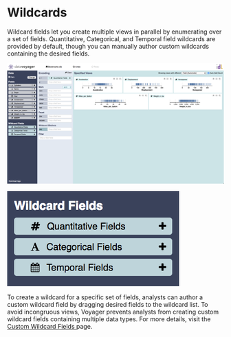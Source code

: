 # Wildcards

Wildcard fields let you create multiple views in parallel by enumerating over a set of fields. Quantitative, Categorical, and Temporal field wildcards are provided by default, though you can manually author custom wildcards containing the desired fields.

![](../../.gitbook/assets/screen-shot-2018-05-22-at-1.30.06-pm.png)

![](../../.gitbook/assets/screen-shot-2018-05-22-at-1.30.42-pm.png)

To create a wildcard for a specific set of fields, analysts can author a custom wildcard field by dragging desired fields to the wildcard list. To avoid incongruous views, Voyager prevents analysts from creating custom wildcard fields containing multiple data types. For more details, visit the [Custom Wildcard Fields ](custom-wildcard-fields.md)page.

